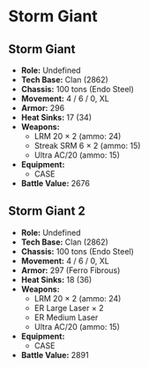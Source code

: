 # Storm Giant
## Storm Giant
- **Role:** Undefined
- **Tech Base:** Clan (2862)
- **Chassis:** 100 tons (Endo Steel)
- **Movement:** 4 / 6 / 0, XL
- **Armor:** 296
- **Heat Sinks:** 17 (34)
- **Weapons:**
  - LRM 20 × 2 (ammo: 24)
  - Streak SRM 6 × 2 (ammo: 15)
  - Ultra AC/20 (ammo: 15)
- **Equipment:**
  - CASE
- **Battle Value:** 2676

## Storm Giant 2
- **Role:** Undefined
- **Tech Base:** Clan (2862)
- **Chassis:** 100 tons (Endo Steel)
- **Movement:** 4 / 6 / 0, XL
- **Armor:** 297 (Ferro Fibrous)
- **Heat Sinks:** 18 (36)
- **Weapons:**
  - LRM 20 × 2 (ammo: 24)
  - ER Large Laser × 2
  - ER Medium Laser
  - Ultra AC/20 (ammo: 15)
- **Equipment:**
  - CASE
- **Battle Value:** 2891

